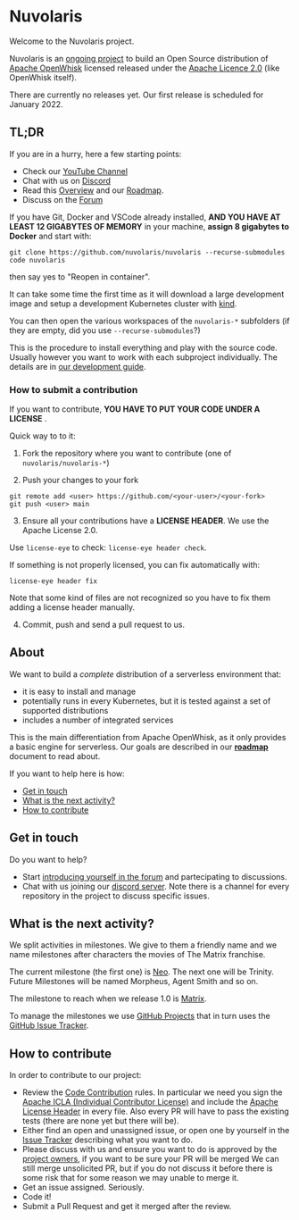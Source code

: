<!--
  ~ Licensed to the Apache Software Foundation (ASF) under one
  ~ or more contributor license agreements.  See the NOTICE file
  ~ distributed with this work for additional information
  ~ regarding copyright ownership.  The ASF licenses this file
  ~ to you under the Apache License, Version 2.0 (the
  ~ "License"); you may not use this file except in compliance
  ~ with the License.  You may obtain a copy of the License at
  ~
  ~   http://www.apache.org/licenses/LICENSE-2.0
  ~
  ~ Unless required by applicable law or agreed to in writing,
  ~ software distributed under the License is distributed on an
  ~ "AS IS" BASIS, WITHOUT WARRANTIES OR CONDITIONS OF ANY
  ~ KIND, either express or implied.  See the License for the
  ~ specific language governing permissions and limitations
  ~ under the License.
  ~
-->
# Nuvolaris

Welcome to the Nuvolaris project. 

Nuvolaris is an [ongoing project](#about) to build an Open Source distribution of [Apache OpenWhisk](https://openwhisk.apache.org) licensed released under the [Apache Licence 2.0](LICENSE) (like OpenWhisk itself).

There are currently no releases yet. Our first release is scheduled for January 2022.

## TL;DR

If you are in a hurry, here a few starting points:

- Check our [YouTube Channel](https://www.youtube.com/channel/UCPt5hk7qcOkESjB7kii1byw)
- Chat with us on [Discord](https://discord.gg/VSGG7aQ2Ds)
- Read this [Overview](docs/OVERVIEW.md) and our [Roadmap](docs/ROADMAP.md).
- Discuss on the [Forum](https://github.com/nuvolaris/nuvolaris/discussions/)

If you have Git, Docker and VSCode already installed, **AND YOU HAVE AT LEAST 12 GIGABYTES OF MEMORY** in your machine, **assign 8 gigabytes to Docker** and start with:

```
git clone https://github.com/nuvolaris/nuvolaris --recurse-submodules
code nuvolaris
```

then say yes to "Reopen in container". 

It can take some time the first time as it will download a large development image and setup a development Kubernetes cluster with [kind](https://kind.sigs.k8s.io/).

You can then open the various workspaces of the `nuvolaris-*` subfolders (if they are empty, did you use `--recurse-submodules`?)

This is the procedure to install everything and play with the source code. Usually however you want to work with each subproject individually. The details are in [our development guide](docs/DEVEL.md).

### How to submit a contribution

If you want to contribute, **YOU HAVE TO PUT YOUR CODE UNDER A LICENSE** . 

Quick way to to it:

1. Fork the repository where you want to contribute (one of `nuvolaris/nuvolaris-*`) 

2. Push your changes to your fork

```
git remote add <user> https://github.com/<your-user>/<your-fork>
git push <user> main
```

3. Ensure all your contributions have a **LICENSE HEADER**. 
We use the Apache License 2.0.

Use `license-eye` to check: `license-eye header check`.

If something is not properly licensed, you can fix automatically with:

```
license-eye header fix
```

Note that some kind of files are not recognized so you have to fix them adding a license header manually.

4. Commit, push and send a pull request to us.

## About

We want to build a *complete* distribution of a serverless environment that:

- it is easy to install and manage
- potentially runs in every Kubernetes, but it is tested against a set of supported distributions
- includes a number of integrated services

This is the main differentiation from Apache OpenWhisk, as it only provides a basic engine for serverless. Our goals are described in our [**roadmap**](docs/ROADMAP.md) document to read about.

If you want to help here is how:

- [Get in touch](#get-in-touch)
- [What is the next activity?](#what-is-the-next-activity)
- [How to contribute](#how-to-contribute)

## Get in touch

Do you want to help?

- Start [introducing yourself in the forum](https://github.com/nuvolaris/nuvolaris/discussions/7) and partecipating to discussions.
- Chat with us joining our [discord server](https://discord.gg/VSGG7aQ2Ds).  Note there is a channel for every repository in the project to discuss specific issues.

## What is the next activity?

We split activities in milestones. We give to them a friendly name and we name milestones after characters the movies of The Matrix franchise. 

The  current milestone (the first one) is [Neo](docs/Neo.md).
The next one will be Trinity. Future Milestones will be named Morpheus, Agent Smith and so on.

The milestone to reach when we release 1.0 is [Matrix](docs/Matrix.md).
 
To manage the milestones we use [GitHub Projects](https://github.com/nuvolaris/nuvolaris/projects) that in turn uses  the [GitHub Issue Tracker](https://github.com/nuvolaris/nuvolaris/issues).

## How to contribute

In order to contribute to our project:

- Review the [Code Contribution](docs/CONTRIBUTING.md) rules. In particular we need you sign the [Apache ICLA (Individual Contributor License)](http://www.apache.org/licenses/#clas) and include the  [Apache License Header](https://www.apache.org/legal/src-headers.html) in every file. Also every PR will have to pass the existing tests (there are none yet but there will be).
- Either find an open and unassigned issue, or open one by yourself in the [Issue Tracker](https://github.com/nuvolaris/nuvolaris/issues) describing what you want to do.
- Please discuss with us and ensure you want to do is approved by the [project owners](OWNERS.md), if you want to be sure your PR will be merged We can still merge unsolicited PR, but if you do not discuss it before there is some risk that for some reason we may unable to merge it. 
- Get an issue assigned. Seriously. 
- Code it!
- Submit a Pull Request and get it merged after the review.
